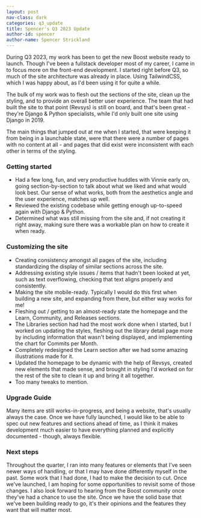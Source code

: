 ```yaml
---
layout: post
nav-class: dark
categories: q3_update
title: Spencer's Q3 2023 Update
author-id: spencer
author-name: Spencer Strickland
---
```


During Q3 2023, my work has been to get the new Boost website ready to launch.  Though I've been a fullstack developer most of my career, I came in to focus more on the front-end development.  I started right before Q3, so much of the site architecture was already in place.  Using TailwindCSS, which I was happy about, as I'd been using it for quite a while.

The bulk of my work was to flesh out the sections of the site, clean up the styling, and to provide an overall better user experience.  The team that had built the site to that point (Revsys) is still on board, and that's been great - they're Django & Python specialists, while I'd only built one site using Django in 2019.  

The main things that jumped out at me when I started, that were keeping it from being in a launchable state, were that there were a number of pages with no content at all - and pages that did exist were inconsistent with each other in terms of the styling.  

### Getting started

* Had a few long, fun, and very productive huddles with Vinnie early on, going section-by-section to talk about what we liked and what would look best.  Our sense of what works, both from the aesthetics angle and the user experience, matches up well.  
* Reviewed the existing codebase while getting enough up-to-speed again with Django & Python.
* Determined what was still missing from the site and, if not creating it right away, making sure there was a workable plan on how to create it when ready.

### Customizing the site

* Creating consistency amongst all pages of the site, including standardizing the display of similar sections across the site.  
* Addressing existing style issues / items that hadn't been looked at yet, such as text overflowing, checking that text aligns properly and consistently.
* Making the site mobile-ready.  Typically I would do this first when building a new site, and expanding from there, but either way works for me!
* Fleshing out / getting to an almost-ready state the homepage and the Learn, Community, and Releases sections.
* The Libraries section had had the most work done when I started, but I worked on updating the styles, fleshing out the library detail page more by including information that wasn't being displayed, and implementing the chart for Commits per Month.
* Completely redesigned the Learn section after we had some amazing illustrations made for it.
* Updated the homepage to be dynamic with the help of Revsys, created new elements that made sense, and brought in styling I'd worked on for the rest of the site to clean it up and bring it all together. 
* Too many tweaks to mention.

### Upgrade Guide

Many items are still works-in-progress, and being a website, that's usually always the case.  Once we have fully launched, I would like to be able to spec out new features and sections ahead of time, as I think it makes development much easier to have everything planned and explicitly documented - though, always flexible.  

### Next steps

Throughout the quarter, I ran into many features or elements that I've seen newer ways of handling, or that I may have done differently myself in the past.  Some work that I had done, I had to make the decision to cut.  Once we've launched, I am hoping for some opportunities to revisit some of those changes.  I also look forward to hearing from the Boost community once they've had a chance to use the site.  Once we have the solid base that we've been building ready to go, it's their opinions and the features they want that will matter most.